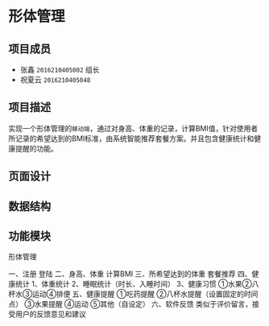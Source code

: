 # 形体管理
## 项目成员
* 张鑫 `2016210405002` 组长 
* 祝夏云 `2016210405048`
## 项目描述
实现一个形体管理的`移动端`，通过对身高、体重的记录，计算BMI值，针对使用者所记录的希望达到的BMI标准，由系统智能推荐套餐方案。并且包含健康统计和健康提醒的功能。
## 页面设计
## 数据结构
## 功能模块



形体管理

一、注册 登陆
二、身高、体重 计算BMI
三、所希望达到的体重 套餐推荐
四、健康统计 
    1、体重统计
    2、睡眠统计（时长、入睡时间）
    3、健康习惯
       ①水果②八杯水③运动④排便
五、健康提醒
    ①吃药提醒
    ②八杯水提醒（设置固定的时间点）
    ③水果提醒
    ④运动
    ⑤其他（自设定）
六、软件反馈
    类似于评价留言，接受用户的反馈意见和建议


